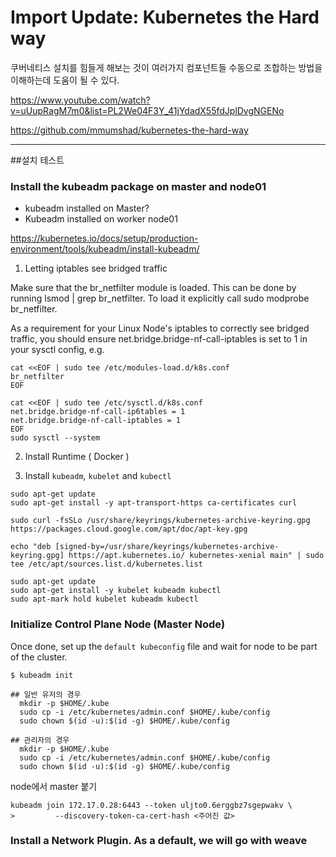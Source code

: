 # Import Update: Kubernetes the Hard way
쿠버네티스 설치를 힘들게 해보는 것이 여러가지 컴포넌트들 수동으로 조합하는 방법을 이해하는데 도움이 될 수 있다.

https://www.youtube.com/watch?v=uUupRagM7m0&list=PL2We04F3Y_41jYdadX55fdJplDvgNGENo

https://github.com/mmumshad/kubernetes-the-hard-way



---
##설치 테스트
### Install the kubeadm package on master and node01
* kubeadm installed on Master?
* Kubeadm installed on worker node01

https://kubernetes.io/docs/setup/production-environment/tools/kubeadm/install-kubeadm/

1. Letting iptables see bridged traffic

Make sure that the br_netfilter module is loaded. This can be done by running lsmod | grep br_netfilter. To load it explicitly call sudo modprobe br_netfilter.

As a requirement for your Linux Node's iptables to correctly see bridged traffic, you should ensure net.bridge.bridge-nf-call-iptables is set to 1 in your sysctl config, e.g.

```
cat <<EOF | sudo tee /etc/modules-load.d/k8s.conf
br_netfilter
EOF

cat <<EOF | sudo tee /etc/sysctl.d/k8s.conf
net.bridge.bridge-nf-call-ip6tables = 1
net.bridge.bridge-nf-call-iptables = 1
EOF
sudo sysctl --system
```

2. Install Runtime ( Docker )

3. Install `kubeadm`, `kubelet` and `kubectl`
```
sudo apt-get update
sudo apt-get install -y apt-transport-https ca-certificates curl

sudo curl -fsSLo /usr/share/keyrings/kubernetes-archive-keyring.gpg https://packages.cloud.google.com/apt/doc/apt-key.gpg

echo "deb [signed-by=/usr/share/keyrings/kubernetes-archive-keyring.gpg] https://apt.kubernetes.io/ kubernetes-xenial main" | sudo tee /etc/apt/sources.list.d/kubernetes.list

sudo apt-get update
sudo apt-get install -y kubelet kubeadm kubectl
sudo apt-mark hold kubelet kubeadm kubectl
```

### Initialize Control Plane Node (Master Node)
Once done, set up the `default kubeconfig` file and wait for node to be part of the cluster.

```
$ kubeadm init

## 일반 유저의 경우
  mkdir -p $HOME/.kube
  sudo cp -i /etc/kubernetes/admin.conf $HOME/.kube/config
  sudo chown $(id -u):$(id -g) $HOME/.kube/config

## 관리자의 경우
  mkdir -p $HOME/.kube
  sudo cp -i /etc/kubernetes/admin.conf $HOME/.kube/config
  sudo chown $(id -u):$(id -g) $HOME/.kube/config
```

node에서 master 붙기
```
kubeadm join 172.17.0.28:6443 --token uljto0.6erggbz7sgepwakv \
>         --discovery-token-ca-cert-hash <주어진 값>
```

### Install a Network Plugin. As a default, we will go with weave

